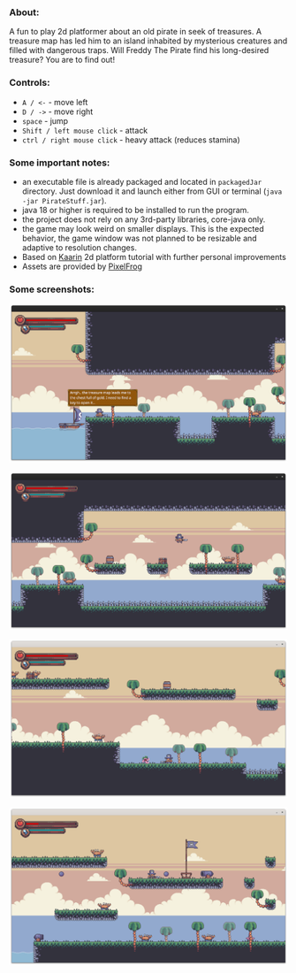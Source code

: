 ### About:

A fun to play 2d platformer about an old pirate in seek of treasures. A treasure map has led him to an island inhabited by mysterious creatures and filled with dangerous traps. Will Freddy The Pirate find his long-desired treasure? You are to find out!  



### Controls: 

- `A / <-` - move left
- `D / ->` - move right
- `space` - jump
- `Shift / left mouse click` - attack
- `ctrl / right mouse click` - heavy attack (reduces stamina)



### Some important notes:

- an executable file is already packaged and located in `packagedJar` directory. Just download it and launch either from GUI or terminal (`java -jar PirateStuff.jar`).
- java 18 or higher is required to be installed to run the program.
- the project does not rely on any 3rd-party libraries, core-java only.
- the game may look weird on smaller displays. This is the expected behavior, the game window was not planned to be resizable and adaptive to resolution changes. 
- Based on [Kaarin](https://www.kaaringaming.com/) 2d platform tutorial with further personal improvements
- Assets are provided by [PixelFrog](https://pixelfrog-assets.itch.io/treasure-hunters)



### Some screenshots:

![Alt text](/screenshots/Screenshot1.png?raw=true "Screenshot-1")

![Alt text](/screenshots/Screenshot2.png?raw=true "Screenshot-2")

![Alt text](/screenshots/Screenshot3.png?raw=true "Screenshot-3")

![Alt text](/screenshots/Screenshot4.png?raw=true "Screenshot-4")
